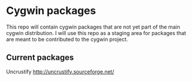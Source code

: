 # Cygwin packages

This repo will contain cygwin packages that are not yet part of the main cygwin distribution. I will use this repo as a staging area for packages that are meant to be contributed to the cygwin project.

## Current packages

Uncrustify http://uncrustify.sourceforge.net/
